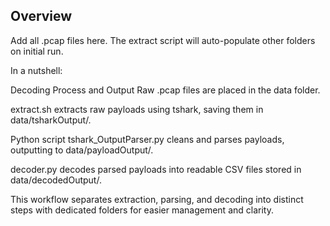 ## Overview
Add all .pcap files here. 
The extract script will auto-populate other folders on initial run.

In a nutshell:

Decoding Process and Output
Raw .pcap files are placed in the data folder.

extract.sh extracts raw payloads using tshark, saving them in data/tsharkOutput/.

Python script tshark_OutputParser.py cleans and parses payloads, outputting to data/payloadOutput/.

decoder.py decodes parsed payloads into readable CSV files stored in data/decodedOutput/.

This workflow separates extraction, parsing, and decoding into distinct steps with dedicated folders for easier management and clarity.
